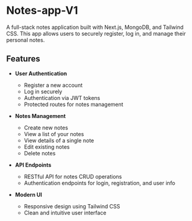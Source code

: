 # Notes-app-V1

A full-stack notes application built with Next.js, MongoDB, and Tailwind CSS. This app allows users to securely register, log in, and manage their personal notes.

## Features

- **User Authentication**
  - Register a new account
  - Log in securely
  - Authentication via JWT tokens
  - Protected routes for notes management

- **Notes Management**
  - Create new notes
  - View a list of your notes
  - View details of a single note
  - Edit existing notes
  - Delete notes

- **API Endpoints**
  - RESTful API for notes CRUD operations
  - Authentication endpoints for login, registration, and user info

- **Modern UI**
  - Responsive design using Tailwind CSS
  - Clean and intuitive user interface
